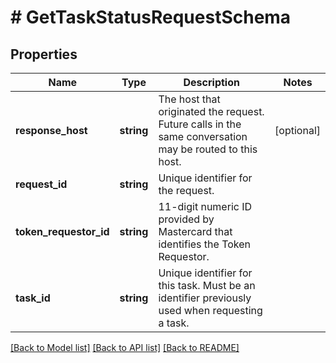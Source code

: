 # # GetTaskStatusRequestSchema

## Properties

Name | Type | Description | Notes
------------ | ------------- | ------------- | -------------
**response_host** | **string** | The host that originated the request. Future calls in the same conversation may be routed to this host. | [optional]
**request_id** | **string** | Unique identifier for the request. |
**token_requestor_id** | **string** | 11-digit numeric ID provided by Mastercard that identifies the Token Requestor. |
**task_id** | **string** | Unique identifier for this task. Must be an identifier previously used when requesting a task. |

[[Back to Model list]](../../README.md#models) [[Back to API list]](../../README.md#endpoints) [[Back to README]](../../README.md)
